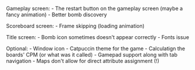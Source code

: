 Gameplay screen:
	- The restart button on the gameplay screen (maybe a fancy animation)
	- Better bomb discovery

Scoreboard screen:
	- Frame skipping (loading animation)

Title screen:
	- Bomb icon sometimes doesn't appear correctly
	- Fonts issue

Optional:
	- Window icon 
	- Catpuccin theme for the game
	- Calculatign the boards' CPM (or what was it called)
	- Gamepad support along with tab navigation
	- Maps don't allow for direct attribute assignment (!)

